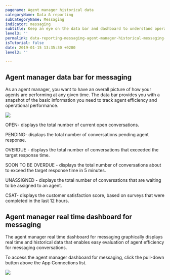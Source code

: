 ```yaml
---
pagename: Agent manager historical data
categoryName: Data & reporting
subCategoryName: Messaging
indicator: messaging
subtitle: Keep an eye on the data bar and dashboard to understand operational performance.
level3: ''
permalink: data-reporting-messaging-agent-manager-historical-messaging-data.html
isTutorial: false
date: 2019-01-15 13:35:30 +0200
level3: ''

---
```

## Agent manager data bar for messaging

As an agent manager, you want to have an overall picture of how your agents are performing at any given time. The data bar provides you with a snapshot of the basic information you need to track agent efficiency and operational performance.

![](agent-manager-messaging-date-1.png)

OPEN- displays the total number of current open conversations.

PENDING- displays the total number of conversations pending agent response.

OVERDUE - displays the total number of conversations that exceeded the target response time.

SOON TO BE OVERDUE - displays the total number of conversations about to exceed the target response time in 5 minutes.

UNASSIGNED - displays the total number of conversations that are waiting to be assigned to an agent.

CSAT- displays the customer satisfaction score, based on surveys that were completed in the last 12 hours.

## Agent manager real time dashboard for messaging

The agent manager real time dashboard for messaging graphically displays real time and historical data that enables easy evaluation of agent efficiency for messaging conversations.

To access the agent manager dashboard for messaging, click the pull-down button above the App Connections list.

![](//ce-sr.s3.eu-west-1.amazonaws.com/knowledge/img/Agent-manager-messaging-data-2.png)
